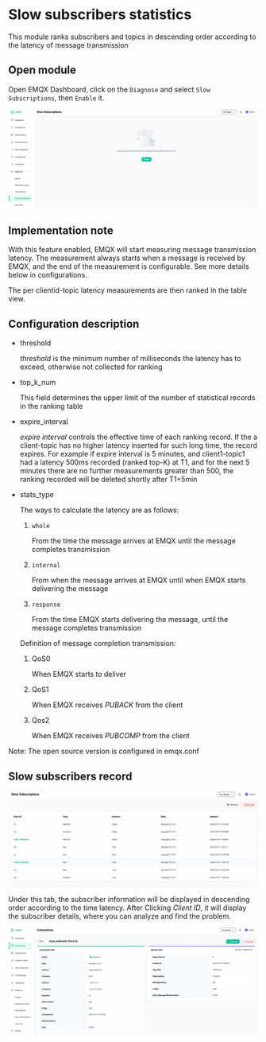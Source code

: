 # Slow subscribers statistics

This module ranks subscribers and topics in descending order according to the latency of message transmission


<a id="org7939dfc"></a>

## Open module

Open EMQX Dashboard, click on the `Diagnose` and select `Slow Subscriptions`, then `Enable` it.

![image](./assets/slow_subscribers_statistics_1.png)

<a id="org417d240"></a>

## Implementation note

With this feature enabled, EMQX will start measuring message transmission latency.
The measurement always starts when a message is received by EMQX, and the end of the measurement is configurable.
See more details below in configurations.

The per clientid-topic latency measurements are then ranked in the table view.

<a id="orgf0feb6e"></a>

## Configuration description

-   threshold

     *threshold* is the minimum number of milliseconds the latency has to exceed, otherwise not collected for ranking

-   top\_k\_num

    This field determines the upper limit of the number of statistical records in the ranking table

-   expire\_interval

    *expire interval* controls the effective time of each ranking record. If the a client-topic has no higher latency inserted for such long time, the record expires. For example if expire interval is 5 minutes, and client1-topic1 had a latency 500ms recorded (ranked top-K) at T1, and for the next 5 minutes there are no further measurements greater than 500, the ranking recorded will be deleted shortly after T1+5min

-   stats\_type

    The ways to calculate the latency are as follows:

    1.  `whole`

        From the time the message arrives at EMQX until the message completes transmission

    2.  `internal`

        From when the message arrives at EMQX until when EMQX starts delivering the message

    3.  `response`

        From the time EMQX starts delivering the message, until the message completes transmission

    Definition of message completion transmission:

    1.  QoS0

        When EMQX starts to deliver

    2.  QoS1

        When EMQX receives *PUBACK* from the client

    3.  Qos2

        When EMQX receives *PUBCOMP* from the client

Note: The open source version is configured in emqx.conf

<a id="orga6267c1"></a>

## Slow subscribers record

![image](./assets/slow_subscribers_statistics_3.png)

Under this tab, the subscriber information will be displayed in descending order according to the time latency. After Clicking *Client ID*, it will display the subscriber details, where you can analyze and find the problem.

![image](./assets/slow_subscribers_statistics_4.png)
